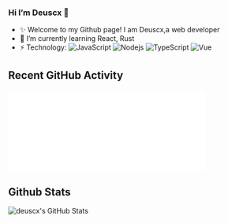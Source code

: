 ### Hi I’m Deuscx 👋

<!--
**Deuscx/Deuscx** is a ✨ _special_ ✨ repository because its `README.md` (this file) appears on your GitHub profile.

Here are some ideas to get you started:

- 🔭 I’m currently working on ...
- 🌱 I’m currently learning ...
- 👯 I’m looking to collaborate on ...
- 🤔 I’m looking for help with ...
- 💬 Ask me about ...
- 📫 How to reach me: ...
- 😄 Pronouns: ...
- ⚡ Fun fact: ...
-->
- ✨ Welcome to my Github page! I am Deuscx,a  web developer
- 🌱 I’m currently learning React, Rust
- ⚡ Technology:
![JavaScript](https://img.shields.io/badge/-JavaScript-black?style=flat-square&logo=javascript)
![Nodejs](https://img.shields.io/badge/-Nodejs-black?style=flat-square&logo=Node.js)
![TypeScript](https://img.shields.io/badge/-TypeScript-007ACC?style=flat-square&logo=typescript)
![Vue](https://img.shields.io/badge/-Vue-black?style=flat-square&logo=vue.js)

<!-- - languages and tools: -->

<!-- Latest Blog Posts: -->

## Recent GitHub Activity

<img 
alt="" 
width="400" 
src="https://github.com/Deuscx/Deuscx/blob/main/metrics.plugin.activity.svg" alt=""></img>

## Github Stats

<img align="left" alt="deuscx's GitHub Stats" src="https://github-readme-stats.vercel.app/api?username=deuscx&show_icons=true&hide_border=false&title_color=ff652f&icon_color=FFE400&bg_color=09131B&text_color=ffffff&border_color=0c1a25" />
